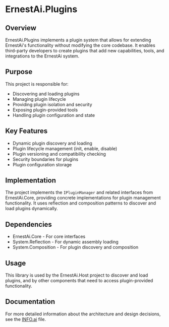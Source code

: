 # ErnestAi.Plugins

## Overview
ErnestAi.Plugins implements a plugin system that allows for extending ErnestAi's functionality without modifying the core codebase. It enables third-party developers to create plugins that add new capabilities, tools, and integrations to the ErnestAi system.

## Purpose
This project is responsible for:
- Discovering and loading plugins
- Managing plugin lifecycle
- Providing plugin isolation and security
- Exposing plugin-provided tools
- Handling plugin configuration and state

## Key Features
- Dynamic plugin discovery and loading
- Plugin lifecycle management (init, enable, disable)
- Plugin versioning and compatibility checking
- Security boundaries for plugins
- Plugin configuration storage

## Implementation
The project implements the `IPluginManager` and related interfaces from ErnestAi.Core, providing concrete implementations for plugin management functionality. It uses reflection and composition patterns to discover and load plugins dynamically.

## Dependencies
- ErnestAi.Core - For core interfaces
- System.Reflection - For dynamic assembly loading
- System.Composition - For plugin discovery and composition

## Usage
This library is used by the ErnestAi.Host project to discover and load plugins, and by other components that need to access plugin-provided functionality.

## Documentation
For more detailed information about the architecture and design decisions, see the [INFO.ai](./INFO.ai) file.
